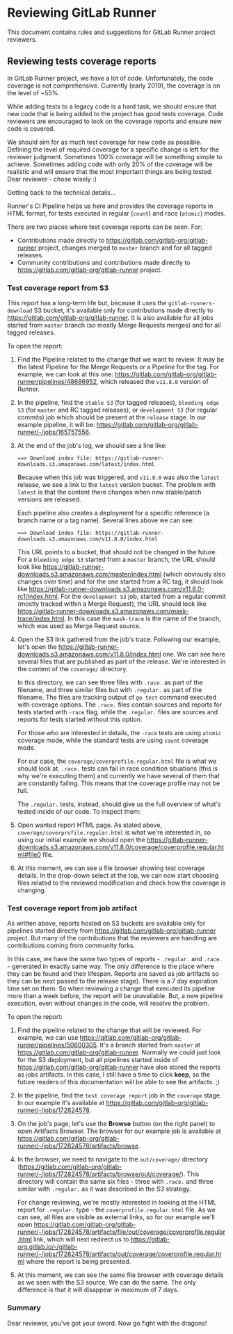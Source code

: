 # Reviewing GitLab Runner

This document contains rules and suggestions for GitLab Runner project reviewers.

## Reviewing tests coverage reports

In GitLab Runner project, we have a lot of code. Unfortunately, the code coverage is not comprehensive.
Currently (early 2019), the coverage is on the level of ~55%.

While adding tests to a legacy code is a hard task, we should ensure that new code that is being
added to the project has good tests coverage. Code reviewers are encouraged to look on the
coverage reports and ensure new code is covered.

We should aim for as much test coverage for new code as possible. Defining the level of
required coverage for a specific change is left for the reviewer judgment. Sometimes 100% coverage
will be something simple to achieve. Sometimes adding code with only 20% of the coverage will be
realistic and will ensure that the most important things are being tested. Dear reviewer - chose wisely :)

Getting back to the technical details...

Runner's CI Pipeline helps us here and provides the coverage reports in HTML format, for tests
executed in regular (`count`) and race (`atomic`) modes.

There are two places where test coverage reports can be seen. For:

- Contributions made directly to <https://gitlab.com/gitlab-org/gitlab-runner> project, changes merged to `master`
  branch and for all tagged releases.
- Community contributions and contributions made directly to <https://gitlab.com/gitlab-org/gitlab-runner> project.

### Test coverage report from S3

This report has a long-term life but, because it uses the `gitlab-runners-download` S3 bucket, it's available
only for contributions made directly to <https://gitlab.com/gitlab-org/gitlab-runner>. It is also available
for all jobs started from `master` branch (so mostly Merge Requests merges) and for all tagged releases.

To open the report:

1. Find the Pipeline related to the change that we want to review. It may be the latest Pipeline for the
   Merge Requests or a Pipeline for the tag. For example, we can look at this one:
   https://gitlab.com/gitlab-org/gitlab-runner/pipelines/48686952, which released the `v11.8.0` version of Runner.

1. In the pipeline, find the `stable S3` (for tagged releases), `bleeding edge S3` (for `master` and RC tagged releases),
   or `development S3` (for regular commits) job which should be present at the `release` stage. In our example
   pipeline, it will be: <https://gitlab.com/gitlab-org/gitlab-runner/-/jobs/165757556>.

1. At the end of the job's log, we should see a line like:

    ```
    ==> Download index file: https://gitlab-runner-downloads.s3.amazonaws.com/latest/index.html
    ```

    Because when this job was triggered, and `v11.8.0` was also the `latest` release, we see  a link to the
    `latest` version bucket. The problem with `latest` is that the content there changes when
    new stable/patch versions are released.

    Each pipeline also creates a deployment for a specific reference (a branch name
    or a tag name). Several lines above we can see:

    ```
    ==> Download index file: https://gitlab-runner-downloads.s3.amazonaws.com/v11.8.0/index.html
    ```

    This URL points to a bucket, that should not be changed in the future. For a `bleeding edge S3` started
    from a `master` branch, the URL should look like <https://gitlab-runner-downloads.s3.amazonaws.com/master/index.html>
    (which obviously also changes over time) and for the one started from a RC tag, it should look
    like <https://gitlab-runner-downloads.s3.amazonaws.com/v11.8.0-rc1/index.html>. For the `development S3` job, started
    from a regular commit (mostly tracked within a Merge Request), the URL should look like
    <https://gitlab-runner-downloads.s3.amazonaws.com/mask-trace/index.html>. In this case the `mask-trace` is the
    name of the branch, which was used as Merge Request source.

1. Open the S3 link gathered from the job's trace. Following our example, let's open the
   <https://gitlab-runner-downloads.s3.amazonaws.com/v11.8.0/index.html> one. We can see here several files that
   are published as part of the release. We're interested in the content of the `coverage/` directory.

   In this directory, we can see three files with `.race.` as part of the filename, and three similar files
   but with `.regular.` as part of the filename. The files are tracking output of `go test` command executed
   with coverage options. The `.race.` files contain sources and reports for tests started with `-race` flag,
   while the `.regular.` files are sources and reports for tests started without this option.

   For those who are interested in details, the `-race` tests are using `atomic` coverage mode, while the standard
   tests are using `count` coverage mode.

   For our case, the `coverage/coverprofile.regular.html` file is what we should look at. `.race.` tests can fail
   in race condition situations (this is why we're executing them) and currently we have several of them that
   are constantly failing. This means that the coverage profile may not be full.

   The `.regular.` tests, instead, should give us the full overview of what's tested inside of our code. To inspect them:

1. Open wanted report HTML page. As stated above, `coverage/coverprofile.regular.html` is what we're interested
   in, so using our initial example we should open the <https://gitlab-runner-downloads.s3.amazonaws.com/v11.8.0/coverage/coverprofile.regular.html#file0>
   file.

1. At this moment, we can see a file browser showing test coverage details. In the drop-down select at the top,
   we can now start choosing files related to the reviewed modification and check how the coverage is changing.

### Test coverage report from job artifact

As written above, reports hosted on S3 buckets are available only for pipelines started directly
from <https://gitlab.com/gitlab-org/gitlab-runner> project. But many of the contributions that the reviewers
are handling are contributions coming from community forks.

In this case, we have the same two types of reports - `.regular.` and `.race.` - generated in exactly same
way. The only difference is the place where they can be found and their lifespan. Reports are
saved as job artifacts so they can be next passed to the release stage). There is a 7 day expiration
time set on them. So when reviewing a change that executed its pipeline more than a week before, the report
will be unavailable. But, a new pipeline execution, even without changes in the code, will resolve the problem.

To open the report:

1. Find the pipeline related to the
   change that will be reviewed. For example, we can use <https://gitlab.com/gitlab-org/gitlab-runner/pipelines/50600305>.
   It's a branch started from `master` at <https://gitlab.com/gitlab-org/gitlab-runner>. Normally we could just look
   for the S3 deployment, but all pipelines started inside of <https://gitlab.com/gitlab-org/gitlab-runner> have
   also stored the reports as jobs artifacts. In this case, I still have a time to click **keep**, so the future
   readers of this documentation will be able to see the artifacts. ;)

1. In the pipeline, find the `test coverage report` job in the `coverage` stage. In our example it's available
   at <https://gitlab.com/gitlab-org/gitlab-runner/-/jobs/172824578>.

1. On the job's page, let's use the **Browse** button (on the right panel) to open Artifacts Browser. The browser
   for our example job is available at <https://gitlab.com/gitlab-org/gitlab-runner/-/jobs/172824578/artifacts/browse>.

1. In the browser, we need to navigate to the `out/coverage/` directory
   (<https://gitlab.com/gitlab-org/gitlab-runner/-/jobs/172824578/artifacts/browse/out/coverage/>). This directory
   will contain the same six files - three with `.race.` and three similar with `.regular.` as it was described
   in the S3 strategy.

   For change reviewing, we're mostly interested in looking at the HTML report for `.regular.` type - the
   `coverprofile.regular.html` file. As we can see, all files are visible as external links, so for our
   example we'll open <https://gitlab.com/gitlab-org/gitlab-runner/-/jobs/172824578/artifacts/file/out/coverage/coverprofile.regular.html>
   link, which will next redirect us to <https://gitlab-org.gitlab.io/-/gitlab-runner/-/jobs/172824578/artifacts/out/coverage/coverprofile.regular.html>
   where the report is being presented.

1. At this moment, we can see the same file browser with coverage details as we seen with the S3 source.
   We can do the same. The only difference is that it will disappear in maximum of 7 days.

### Summary

Dear reviewer, you've got your sword. Now go fight with the dragons!
